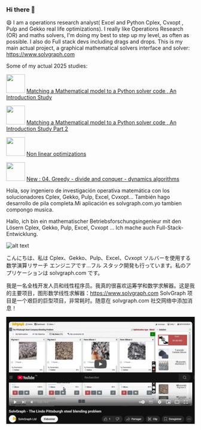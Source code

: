 ### Hi there 👋

😄  I am a operations research analyst( Excel and Python Cplex, Cvxopt , Pulp and Gekko real life optimizations).
I really like Operations Research (OR) and maths solvers, I'm doing my best to step up my level, as often as possible. I also do Full stack devs including drags and drops.
This is my main actual project, a graphical mathematical solvers interface and solver:
https://www.solvgraph.com

Some of my actual 2025 studies:

<img src="https://cdn-icons-png.flaticon.com/512/2721/2721287.png" width="50" height="50"></img>
[Matching a Mathematical model to a Python solver code , An Introduction Study](https://github.com/estellederrien/python-optimizations/blob/main/02.%20Optimizations/02.%20Linear%20combinatorial%20optimizations%20-%20Matching%20a%20mathematical%20model%20to%20a%20solver%20code.ipynb)


<img src="https://cdn-icons-png.flaticon.com/512/2721/2721287.png" width="50" height="50"></img>
[Matching a Mathematical model to a Python solver code , An Introduction Study Part 2](https://github.com/estellederrien/python-optimizations/blob/main/02.%20Optimizations/02.%20Linear%20combinatorial%20optimizations%20-%20part%202%20.ipynb)

<img src="https://cdn-icons-png.flaticon.com/512/2721/2721287.png" width="50" height="50"></img> [Non linear optimizations](https://github.com/estellederrien/python-optimizations/blob/main/02.%20Optimizations/03.%20Non%20linear%20combinatorial%20optimizations.ipynb)

<img src="https://cdn-icons-png.flaticon.com/512/2721/2721287.png" width="50" height="50"></img> [New : 04. Greedy - divide and conquer - dynamics algorithms](https://github.com/estellederrien/python-optimizations/blob/main/02.%20Optimizations/04.%20Greedy%20-%20divide%20and%20conquer%20-%20dynamics%20algorithms.ipynb)



Hola, soy ingeniero de investigación operativa matemática con los solucionadores Cplex, Gekko, Pulp, Excel, Cvxopt... También hago desarrollo de pila completa.Mi aplicación es solvgraph.com.yo tambien compongo musica.

Hallo, ich bin ein mathematischer Betriebsforschungsingenieur mit den Lösern Cplex, Gekko, Pulp, Excel, Cvxopt ... Ich mache auch Full-Stack-Entwicklung.



![alt text](http://www.solvgraph.com/static/img/output-onlinepngtools.213abb5a.png)

こんにちは、私は Cplex、Gekko、Pulp、Excel、Cvxopt ソルバーを使用する数学演算リサーチ エンジニアです...フル スタック開発も行っています。私のアプリケーションは solvgraph.com です。

我是一名全栈开发人员和线性程序员。我真的很喜欢运筹学和数学求解器。这是我的主要项目，图形数学线性求解器：https://www.solvgraph.com SolvGraph 项目是一个艰巨的巨型项目，非常耗时。随意在 solvgraph.com 社交网络中添加消息！
<div align="left">
      <a href="https://www.youtube.com/watch?v=WcWn_YIT7wI">
         <img src="https://github.com/estellederrien/python-optimizations/blob/main/02.%20Optimizations/img/solv.png" >
      </a>
</div>


